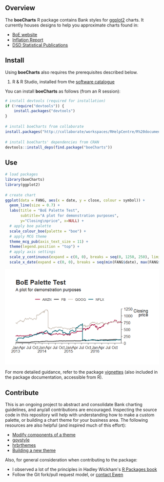 <!-- README.md is generated from README.Rmd. Please edit that file -->
Overview
--------

The **boeCharts** R package contains Bank styles for [ggplot2](https://github.com/hadley/ggplot2) charts. It currently houses designs to help you approximate charts found in:

-   [BoE website](https://www.bankofengland.co.uk/statistics/visual-summaries/effective-interest-rates)
-   [Inflation Report](https://www.bankofengland.co.uk/inflation-report/2018/august-2018/global-economic-and-financial-market-developments)
-   [DSD Statistical Publications](https://www.bankofengland.co.uk/-/media/boe/files/statistics/money-and-credit/2018/february-2018.pdf?la=en&hash=D5A6531045C648B4169D5FD480723AE4CFBD75F9)

Install
-------

Using **boeCharts** also requires the prerequisites described below.

1.  R & R Studio, installed from the [software catalogue](http://sccm-wl-mgt-01/CMApplicationCatalog)

You can install **boeCharts** as follows (from an R session):

``` r
# install devtools (required for installation)
if (!require("devtools")) {
    install.packages("devtools")
}

# install boeCharts from collaborate
install.packages("http://collaborate/workspaces/RHelpCentre/R%20documents/Packages/boeCharts_1.0.0.zip", repos = NULL, type = "binary")

# install boeCharts' dependencies from CRAN
devtools::install_deps(find.package("boeCharts"))
```

Use
---

``` r
# load packages
library(boeCharts)
library(ggplot2)

# create chart
ggplot(data = FANG, aes(x = date, y = close, colour = symbol)) +
  geom_line(size = 0.7) +
  labs(title = "BoE Palette Test",
       subtitle="A plot for demonstration purposes",
       y="Closing\nprice", x=NULL) +
  # apply boe palette
  scale_colour_boe(palette = "boe") +
  # apply MCG theme
  theme_mcg_pub(axis_text_size = 11) +
  theme(legend.position = "top") +
  # apply axis settings
  scale_y_continuous(expand = c(0, 0), breaks = seq(0, 1250, 250), limits = c(0, 1250), position = "right") +
  scale_x_date(expand = c(0, 0), breaks = seq(min(FANG$date), max(FANG$date), by = "3 months"), labels = boe_date_labels())
```

![](figures/example-1.png)

For more detailed guidance, refer to the package [vignettes](https://tfsapp-liv/tfs/UnmanagedCollection/Shared%20Analytical%20Code/_git/boeCharts?path=%2Fvignettes&version=GBmaster&_a=contents) (also included in the package documentation, accessible from R).

Contribute
----------

This is an ongoing project to abstract and consolidate Bank charting guidelines, and any/all contributions are encouraged. Inspecting the source code in this repository will help with understanding how to make a custom palette, or building a chart theme for your business area. The following resources are also helpful (and inspired much of this effort):

-   [Modify components of a theme](https://ggplot2.tidyverse.org/reference/theme.html)
-   [govstyle](https://github.com/ukgovdatascience/govstyle)
-   [hrbrthemes](https://github.com/hrbrmstr/hrbrthemes)
-   [Building a new theme](https://bookdown.org/rdpeng/RProgDA/building-a-new-theme.html)

Also, for general consideration when contributing to the package:

-   I observed a lot of the principles in Hadley Wickham's [R Packages book](http://r-pkgs.had.co.nz/)
-   Follow the Git fork/pull request model, or [contact Ewen](mailto:ewen.henderson@bankofengland.co.uk)

